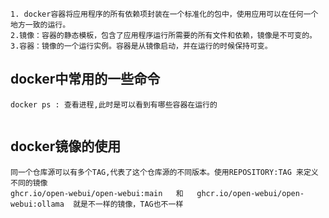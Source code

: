 ```
1. docker容器将应用程序的所有依赖项封装在一个标准化的包中，使用应用可以在任何一个地方一致的运行。
2.镜像：容器的静态模板，包含了应用程序运行所需要的所有文件和依赖，镜像是不可变的。
3.容器：镜像的一个运行实例。容器是从镜像启动，并在运行的时候保持可变。
```

## docker中常用的一些命令
```
docker ps : 查看进程,此时是可以看到有哪些容器在运行的


```
## docker镜像的使用
```
同一个仓库源可以有多个TAG,代表了这个仓库源的不同版本。使用REPOSITORY:TAG 来定义不同的镜像
ghcr.io/open-webui/open-webui:main   和   ghcr.io/open-webui/open-webui:ollama  就是不一样的镜像，TAG也不一样
```
